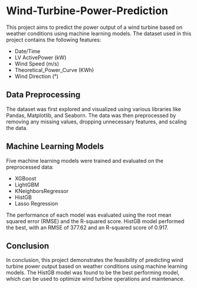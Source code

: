 # Wind-Turbine-Power-Prediction

This project aims to predict the power output of a wind turbine based on weather conditions using machine learning models. The dataset used in this project contains the following features:

- Date/Time
- LV ActivePower (kW)
- Wind Speed (m/s)
- Theoretical_Power_Curve (KWh)
- Wind Direction (°)

## Data Preprocessing
The dataset was first explored and visualized using various libraries like Pandas, Matplotlib, and Seaborn. The data was then preprocessed by removing any missing values, dropping unnecessary features, and scaling the data.

## Machine Learning Models
Five machine learning models were trained and evaluated on the preprocessed data:

- XGBoost
- LightGBM
- KNeighborsRegressor
- HistGB
- Lasso Regression

The performance of each model was evaluated using the root mean squared error (RMSE) and the R-squared score. HistGB model performed the best, with an RMSE of 377.62 and an R-squared score of 0.917.

## Conclusion
In conclusion, this project demonstrates the feasibility of predicting wind turbine power output based on weather conditions using machine learning models. The HistGB model was found to be the best performing model, which can be used to optimize wind turbine operations and maintenance.





